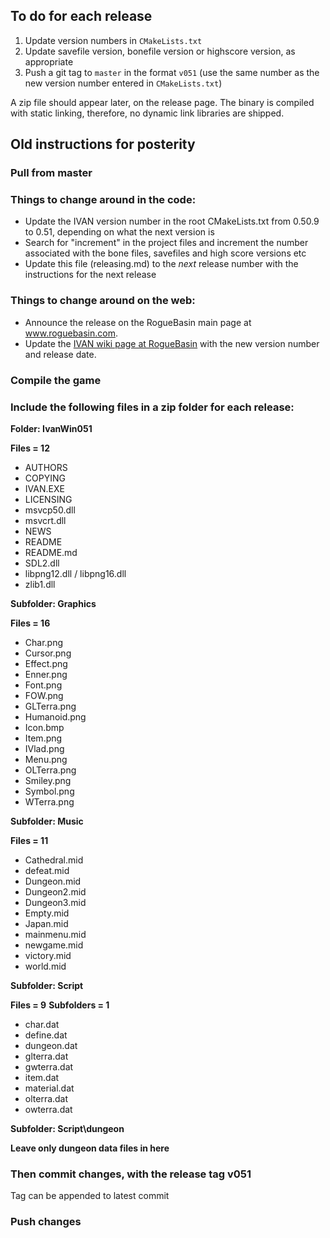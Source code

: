To do for each release
----------------------

1) Update version numbers in `CMakeLists.txt`
2) Update savefile version, bonefile version or highscore version, as appropriate
3) Push a git tag to `master` in the format `v051` (use the same number as the new version number entered in `CMakeLists.txt`)

A zip file should appear later, on the release page. The binary is compiled with static linking, therefore, no dynamic link libraries are shipped.


Old instructions for posterity
------------------------------

### Pull from master

### Things to change around in the code:

 - Update the IVAN version number in the root CMakeLists.txt from 0.50.9 to 0.51, depending on what the next version is
 - Search for "increment" in the project files and increment the number associated with the bone files, savefiles and high score versions etc
 - Update this file (releasing.md) to the _next_ release number with the instructions for the next release

### Things to change around on the web:

 - Announce the release on the RogueBasin main page at www.roguebasin.com.
 - Update the [IVAN wiki page at RogueBasin](http://www.roguebasin.com/index.php?title=IVAN) with the new version number and release date.

### Compile the game

### Include the following files in a zip folder for each release:

**Folder: IvanWin051**

**Files = 12**

  - AUTHORS
  - COPYING
  - IVAN.EXE
  - LICENSING
  - msvcp50.dll
  - msvcrt.dll
  - NEWS
  - README
  - README.md
  - SDL2.dll
  - libpng12.dll / libpng16.dll
  - zlib1.dll

**Subfolder: Graphics**

**Files = 16**

  - Char.png
  - Cursor.png
  - Effect.png
  - Enner.png
  - Font.png
  - FOW.png
  - GLTerra.png
  - Humanoid.png
  - Icon.bmp
  - Item.png
  - IVlad.png
  - Menu.png
  - OLTerra.png
  - Smiley.png
  - Symbol.png
  - WTerra.png

**Subfolder: Music**

**Files = 11**

  - Cathedral.mid
  - defeat.mid
  - Dungeon.mid
  - Dungeon2.mid
  - Dungeon3.mid
  - Empty.mid
  - Japan.mid
  - mainmenu.mid
  - newgame.mid
  - victory.mid
  - world.mid

**Subfolder: Script**

**Files = 9**
**Subfolders = 1**

  - char.dat
  - define.dat
  - dungeon.dat
  - glterra.dat
  - gwterra.dat
  - item.dat
  - material.dat
  - olterra.dat
  - owterra.dat

**Subfolder: Script\dungeon**

**Leave only dungeon data files in here**

### Then commit changes, with the release tag v051
Tag can be appended to latest commit

### Push changes
